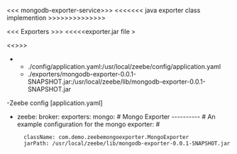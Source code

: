 <<< mongodb-exporter-service>>>
<<<<<<< java exporter class implemention >>>>>>>>>>>>>>

<<< Exporters >>>
<<<<<exporter.jar file >

<<<Mounting>>>>
-   - ./config/application.yaml:/usr/local/zeebe/config/application.yaml
    - ./exporters/mongodb-exporter-0.0.1-SNAPSHOT.jar:/usr/local/zeebe/lib/mongodb-exporter-0.0.1-SNAPSHOT.jar
 
      
-Zeebe config [application.yaml]
- zeebe:
  broker:
    exporters:
      mongo:
        # Mongo Exporter ----------
        # An example configuration for the mongo exporter:
        #

        className: com.demo.zeebemongoexporter.MongoExporter
        jarPath: /usr/local/zeebe/lib/mongodb-exporter-0.0.1-SNAPSHOT.jar
  

